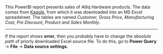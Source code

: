 This PowerBI report presents sales of Atliq Hardware products. The data comes from [Kaggle](www.kaggle.com), from which it was downloaded into an MS Excel spreadsheet. The tables are named *Customer, Gross Price, Manufacturing Cost, Pre Discount, Product and Sales Monthly*.

---

If the report shows **error**, then you probably have to change the *absolute path* of priorly downloaded Excel source file. To do this, go to **Power Query** &rarr; **File** &rarr; **Data source settings**.